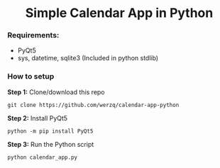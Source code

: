 <h1 align='center'>Simple Calendar App in Python</h1>
<h3>Requirements:</h3>
<ul>
<li>PyQt5</li>
<li>sys, datetime, sqlite3 (Included in python stdlib)</li>
</ul>
<h3>How to setup</h3>
<p><b>Step 1:</b> Clone/download this repo</p>

    git clone https://github.com/werzq/calendar-app-python
    
<p><b>Step 2:</b> Install PyQt5</p>

    python -m pip install PyQt5

<p><b>Step 3:</b> Run the Python script</p>

    python calendar_app.py
